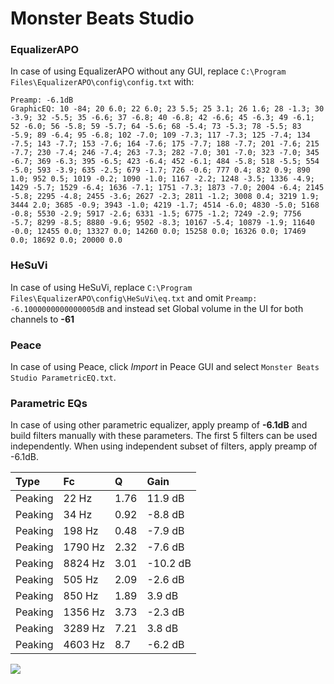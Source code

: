 # Monster Beats Studio

### EqualizerAPO
In case of using EqualizerAPO without any GUI, replace `C:\Program Files\EqualizerAPO\config\config.txt`
with:
```
Preamp: -6.1dB
GraphicEQ: 10 -84; 20 6.0; 22 6.0; 23 5.5; 25 3.1; 26 1.6; 28 -1.3; 30 -3.9; 32 -5.5; 35 -6.6; 37 -6.8; 40 -6.8; 42 -6.6; 45 -6.3; 49 -6.1; 52 -6.0; 56 -5.8; 59 -5.7; 64 -5.6; 68 -5.4; 73 -5.3; 78 -5.5; 83 -5.9; 89 -6.4; 95 -6.8; 102 -7.0; 109 -7.3; 117 -7.3; 125 -7.4; 134 -7.5; 143 -7.7; 153 -7.6; 164 -7.6; 175 -7.7; 188 -7.7; 201 -7.6; 215 -7.7; 230 -7.4; 246 -7.4; 263 -7.3; 282 -7.0; 301 -7.0; 323 -7.0; 345 -6.7; 369 -6.3; 395 -6.5; 423 -6.4; 452 -6.1; 484 -5.8; 518 -5.5; 554 -5.0; 593 -3.9; 635 -2.5; 679 -1.7; 726 -0.6; 777 0.4; 832 0.9; 890 1.0; 952 0.5; 1019 -0.2; 1090 -1.0; 1167 -2.2; 1248 -3.5; 1336 -4.9; 1429 -5.7; 1529 -6.4; 1636 -7.1; 1751 -7.3; 1873 -7.0; 2004 -6.4; 2145 -5.8; 2295 -4.8; 2455 -3.6; 2627 -2.3; 2811 -1.2; 3008 0.4; 3219 1.9; 3444 2.0; 3685 -0.9; 3943 -1.0; 4219 -1.7; 4514 -6.0; 4830 -5.0; 5168 -0.8; 5530 -2.9; 5917 -2.6; 6331 -1.5; 6775 -1.2; 7249 -2.9; 7756 -5.7; 8299 -8.5; 8880 -9.6; 9502 -8.3; 10167 -5.4; 10879 -1.9; 11640 -0.0; 12455 0.0; 13327 0.0; 14260 0.0; 15258 0.0; 16326 0.0; 17469 0.0; 18692 0.0; 20000 0.0
```

### HeSuVi
In case of using HeSuVi, replace `C:\Program Files\EqualizerAPO\config\HeSuVi\eq.txt` and omit `Preamp:
-6.1000000000000005dB` and instead set Global volume in the UI for both channels to **-61**

### Peace
In case of using Peace, click *Import* in Peace GUI and select `Monster Beats Studio ParametricEQ.txt`.

### Parametric EQs
In case of using other parametric equalizer, apply preamp of **-6.1dB** and build filters manually
with these parameters. The first 5 filters can be used independently.
When using independent subset of filters, apply preamp of -6.1dB.

| Type    | Fc      |    Q | Gain     |
|:--------|:--------|:-----|:---------|
| Peaking | 22 Hz   | 1.76 | 11.9 dB  |
| Peaking | 34 Hz   | 0.92 | -8.8 dB  |
| Peaking | 198 Hz  | 0.48 | -7.9 dB  |
| Peaking | 1790 Hz | 2.32 | -7.6 dB  |
| Peaking | 8824 Hz | 3.01 | -10.2 dB |
| Peaking | 505 Hz  | 2.09 | -2.6 dB  |
| Peaking | 850 Hz  | 1.89 | 3.9 dB   |
| Peaking | 1356 Hz | 3.73 | -2.3 dB  |
| Peaking | 3289 Hz | 7.21 | 3.8 dB   |
| Peaking | 4603 Hz | 8.7  | -6.2 dB  |

![](https://raw.githubusercontent.com/jaakkopasanen/AutoEq/master/results/innerfidelity/sbaf-serious/Monster%20Beats%20Studio/Monster%20Beats%20Studio.png)